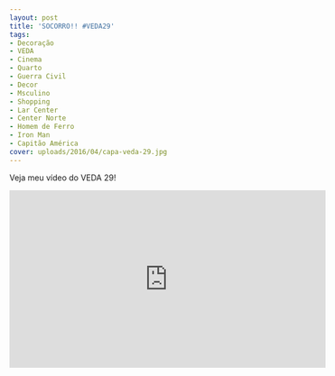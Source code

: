 ```yaml
---
layout: post
title: 'SOCORRO!! #VEDA29'
tags:
- Decoração
- VEDA
- Cinema
- Quarto
- Guerra Civil
- Decor
- Msculino
- Shopping
- Lar Center
- Center Norte
- Homem de Ferro
- Iron Man
- Capitão América
cover: uploads/2016/04/capa-veda-29.jpg
---
```


Veja meu vídeo do VEDA 29!

<iframe width="560" height="315" src="https://www.youtube.com/embed/dbP_erRJ6J4" frameborder="0" allowfullscreen></iframe>
